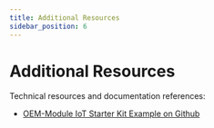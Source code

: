 ```yaml
---
title: Additional Resources
sidebar_position: 6
---
```


# Additional Resources

Technical resources and documentation references:

- [OEM-Module IoT Starter Kit Example on Github](https://github.com/tributech-solutions/tributech-oem-module-iot-kit-examples)

<!-- 
- [Consume data via stream explorer](../consume_data/streamexplorer.md)
- [Consume data via APIs](../consume_data/api.md)
- [Verify collected data](../verify_data/overview.md)

Blog posts about the OEM module, technologies and core concepts:

- [OEM Module](https://www.tributech.io/blog/oem-module)
- [Connectivity](https://www.tributech.io/blog/LTE-M-and-NB-IoT-connectivity)
- [Data Notary](https://www.tributech.io/blog/data-notary)
-->